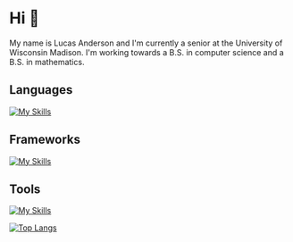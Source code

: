 # Hi 👋
My name is Lucas Anderson and I'm currently a senior at the University of Wisconsin Madison. I'm working towards a B.S. in computer science and a B.S. in mathematics.

## Languages
[![My Skills](https://skillicons.dev/icons?i=ts,js,html,css,py,java,c)](https://skillicons.dev)

## Frameworks
[![My Skills](https://skillicons.dev/icons?i=react,nodejs,jest,bootstrap)](https://skillicons.dev)

## Tools
[![My Skills](https://skillicons.dev/icons?i=git,webpack,bash,vim)](https://skillicons.dev)

<!-- ![GitHub stats](https://github-readme-stats.zohan.tech/api?username=landerson02&show_icons=true&theme=react&&hide_border=true) -->

[![Top Langs](https://github-readme-stats.vercel.app/api/top-langs/?username=landerson02&layout=compact&theme=dracula&langs_count=6)](https://github.com/anuraghazra/github-readme-stats)


<!--
**landerson02/landerson02** is a ✨ _special_ ✨ repository because its `README.md` (this file) appears on your GitHub profile.

Here are some ideas to get you started:

- 🔭 I’m currently working on ...
- 🌱 I’m currently learning ...
- 👯 I’m looking to collaborate on ...
- 🤔 I’m looking for help with ...
- 💬 Ask me about ...
- 📫 How to reach me: ...
- 😄 Pronouns: ...
- ⚡ Fun fact: ...
-->
